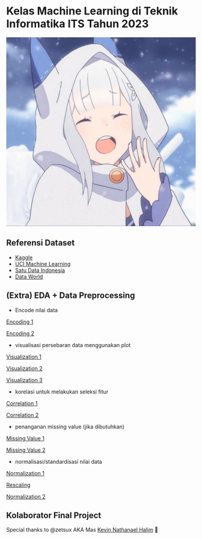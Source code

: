 # Kelas Machine Learning di Teknik Informatika ITS Tahun 2023
![Emilia](image/Emilia_chan.jpg)

## Referensi Dataset
- [Kaggle](https://www.kaggle.com/datasets)
- [UCI Machine Learning](https://archive.ics.uci.edu/datasets)
- [Satu Data Indonesia](https://data.go.id/dataset)
- [Data World](https://data.world/datasets/data)

## (Extra) EDA + Data Preprocessing
- Encode nilai data

[Encoding 1](https://www.analyticsvidhya.com/blog/2020/08/types-of-categorical-data-encoding/)

[Encoding 2](https://machinelearningmastery.com/one-hot-encoding-for-categorical-data/)

 

- visualisasi persebaran data menggunakan plot

[Visualization 1](https://medium.com/analytics-vidhya/data-visualization-101-with-python-part1-distribution-64f8bda30999)

[Visualization 2](https://seaborn.pydata.org/tutorial/distributions.html)

[Visualization 3](https://seaborn.pydata.org/tutorial/categorical.html)

 

- korelasi untuk melakukan seleksi fitur 

[Correlation 1](https://towardsdatascience.com/feature-selection-with-pandas-e3690ad8504b)

[Correlation 2](https://machinelearningmastery.com/how-to-use-correlation-to-understand-the-relationship-between-variables/)

 

- penanganan missing value (jika dibutuhkan) 

[Missing Value 1](https://towardsdatascience.com/how-to-handle-missing-data-8646b18db0d4)

[Missing Value 2](https://medium.com/@danberdov/dealing-with-missing-data-8b71cd819501)

 

- normalisasi/standardisasi nilai data

[Normalization 1](https://machinelearningmastery.com/prepare-data-machine-learning-python-scikit-learn/)

[Rescaling](https://machinelearningmastery.com/rescaling-data-for-machine-learning-in-python-with-scikit-learn/)

[Normalization 2](https://www.turing.com/kb/data-normalization-with-python-scikit-learn-tips-tricks-for-data-science)


## Kolaborator Final Project
Special thanks to @zetsux AKA Mas [Kevin Nathanael Halim](https://github.com/zetsux) :raised_hands:
